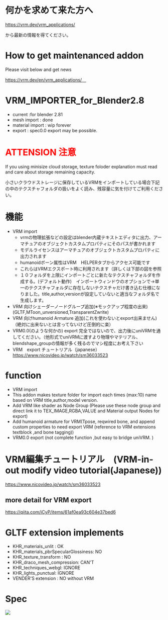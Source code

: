 # 何かを求めて来た方へ
https://vrm.dev/vrm_applications/

から最新の情報を得てください。

# How to get maintenanced addon 
Please visit below and get news

https://vrm.dev/en/vrm_applications/　






# VRM_IMPORTER_for_Blender2.8
- current :for blender 2.81
- mesh import : done 
- material import : wip forever
- export : spec0.0 export may be possible.

# <Font color="red">ATTENSION 注意</font>
 If you using minisize cloud storage, texture foloder explanation must read and care about storage remaining capacity.

小さいクラウドストレージに保存しているVRMをインポートしている場合下記の中のテクスチャフォルダの扱いをよく読み、残容量に気を付けてご利用ください。

# 機能
 - VRM import
    - vrmの物理拡張などの設定はblender内蔵テキストエディタに出力、アーマチュアのオブジェクトカスタムプロパティにそのパスが書かれます
    - モデルライセンスはアーマチュアのオブジェクトカスタムプロパティに出力されます
    - humanoidボーン属性はVRM　HELPERタブからアクセス可能です
    - これらはVRMエクスポート時に利用されます（詳しくは下部の図を参照
    - １０フォルダを上限にインポートごとに新たなテクスチャフォルダを作成する。(デフォルト動作)　インポートウィンドウのオプションで->単一のテクスチャフォルダに存在しないテクスチャだけ書き込む仕様になりました。title,author,versionが設定していないと適当なフォルダ名で生成します。
 - VRM 向けシェーダーノードグループ追加(※モックアップ程度の出来)(GLTF,MToon_unversioned,TransparentZwrite)
 - VRM 向けhumanoid Armature 追加(これを使わないとexport出来ません)（絶対に出来ないとは言ってないけど圧倒的に楽）
 - VRM0.0(のような何かの) export 完全ではないので、出力後にuniVRMを通してください。（他形式でuniVRMに渡すより物理やマテリアル、blendshape_groupの情報が多く残るのでマシ程度にお考え下さい
 - VRM　export チュートリアル（japanese）
   https://www.nicovideo.jp/watch/sm36033523
# function
- VRM import
 - This addon makes texture folder for import each times (max:10) name based on VRM title,author,model version.
- Add VRM like shader as Node Group (Please use these node group and direct link it to TEX_IMAGE,RGBA,VALUE and Material output Nodes for export)
- Add humanoid armature for VRM(Tpose, reqwired bone, and append custom properties to need export VRM (reference to VRM extensions textblock ,and bone tagging))
- VRM0.0 export (not complete function ,but easy to bridge uniVRM. )

# VRM編集チュートリアル　(VRM-in-out modify video tutorial(Japanese))
https://www.nicovideo.jp/watch/sm36033523
## more detail for VRM export
https://qiita.com/iCyP/items/61af0ea93c604e37bed6

# GLTF extension implements
 - KHR_materials_unlit : OK
 - KHR_materials_pbrSpecularGlossiness: NO
 - KHR_texture_transform : NO
 - KHR_draco_mesh_compression: CAN'T
 - KHR_techniques_webgl: IGNORE
 - KHR_lights_punctual: IGNORE
 - VENDER'S extension : NO without VRM

 # Spec
<img src="./web/spec.jpg" />
